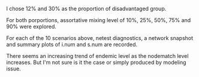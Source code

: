 I chose 12% and 30% as the proportion of disadvantaged group.

For both porportions, assortative mixing level of 10%, 25%, 50%, 75% and 90% were explored.

For each of the 10 scenarios above, netest diagnostics, a network snapshot and summary plots of i.num and s.num are recorded.

There seems an increasing trend of endemic level as the nodematch level increases. 
But I'm not sure is it the case or simply produced by modeling issue.
